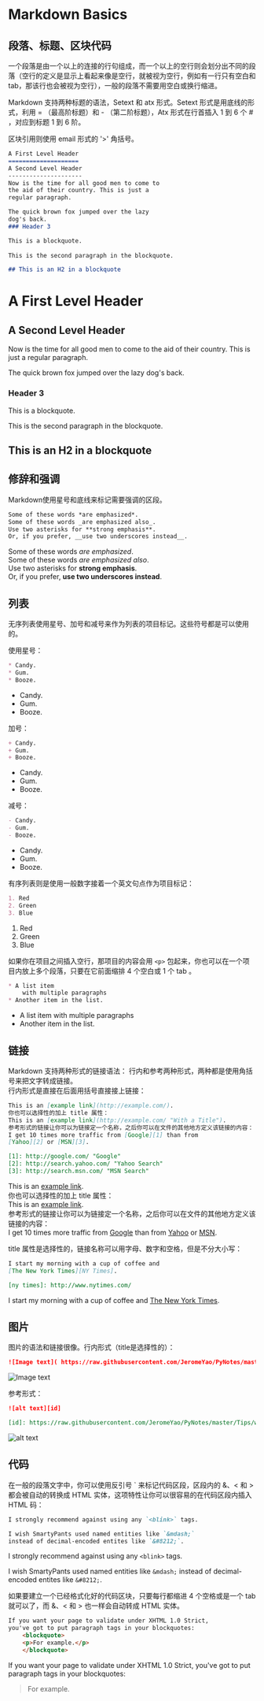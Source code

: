 # Markdown Basics

## 段落、标题、区块代码


一个段落是由一个以上的连接的行句组成，而一个以上的空行则会划分出不同的段落（空行的定义是显示上看起来像是空行，就被视为空行，例如有一行只有空白和 tab，那该行也会被视为空行），一般的段落不需要用空白或换行缩进。

Markdown 支持两种标题的语法，Setext 和 atx 形式。Setext 形式是用底线的形式，利用 = （最高阶标题）和 - （第二阶标题），Atx 形式在行首插入 1 到 6 个 # ，对应到标题 1 到 6 阶。

区块引用则使用 email 形式的 '>' 角括号。
```markdown
A First Level Header
====================
A Second Level Header
---------------------
Now is the time for all good men to come to
the aid of their country. This is just a
regular paragraph.

The quick brown fox jumped over the lazy
dog's back.
### Header 3

This is a blockquote.
 
This is the second paragraph in the blockquote.

## This is an H2 in a blockquote
```

A First Level Header
====================
A Second Level Header
---------------------
Now is the time for all good men to come to
the aid of their country. This is just a
regular paragraph.

The quick brown fox jumped over the lazy
dog's back.
### Header 3

This is a blockquote.
  
This is the second paragraph in the blockquote.
 
## This is an H2 in a blockquote

## 修辞和强调
Markdown使用星号和底线来标记需要强调的区段。

```markdown
Some of these words *are emphasized*.  
Some of these words _are emphasized also_.  
Use two asterisks for **strong emphasis**.  
Or, if you prefer, __use two underscores instead__.  
```

Some of these words *are emphasized*.  
Some of these words _are emphasized also_.  
Use two asterisks for **strong emphasis**.  
Or, if you prefer, __use two underscores instead__.  


## 列表
无序列表使用星号、加号和减号来作为列表的项目标记。这些符号都是可以使用的。 <p> 使用星号：

```markdown
* Candy.
* Gum.
* Booze.
```

* Candy.
* Gum.
* Booze.

加号：

```markdown
+ Candy.
+ Gum.
+ Booze.
```

+ Candy.
+ Gum.
+ Booze.

减号：

```markdown
- Candy.
- Gum.
- Booze.
```

- Candy.
- Gum.
- Booze.

有序列表则是使用一般数字接着一个英文句点作为项目标记：

```markdown
1. Red
2. Green
3. Blue
```

1. Red
2. Green
3. Blue

如果你在项目之间插入空行，那项目的内容会用 `<p>` 包起来，你也可以在一个项目内放上多个段落，只要在它前面缩排 4 个空白或 1 个 tab 。

```markdown
* A list item
	with multiple paragraphs
* Another item in the list.
```

* A list item
	with multiple paragraphs  
* Another item in the list.  


## 链接

Markdown 支持两种形式的链接语法： 行内和参考两种形式，两种都是使用角括号来把文字转成链接。  
行内形式是直接在后面用括号直接接上链接：

```markdown
This is an [example link](http://example.com/).    
你也可以选择性的加上 title 属性：  
This is an [example link](http://example.com/ "With a Title").  
参考形式的链接让你可以为链接定一个名称，之后你可以在文件的其他地方定义该链接的内容：  
I get 10 times more traffic from [Google][1] than from
[Yahoo][2] or [MSN][3].  

[1]: http://google.com/ "Google"
[2]: http://search.yahoo.com/ "Yahoo Search"
[3]: http://search.msn.com/ "MSN Search"
```

This is an [example link](http://example.com/).    
你也可以选择性的加上 title 属性：  
This is an [example link](http://example.com/ "With a Title").  
参考形式的链接让你可以为链接定一个名称，之后你可以在文件的其他地方定义该链接的内容：  
I get 10 times more traffic from [Google][1] than from
[Yahoo][2] or [MSN][3].  

[1]: http://google.com/ "Google"
[2]: http://search.yahoo.com/ "Yahoo Search"
[3]: http://search.msn.com/ "MSN Search"

title 属性是选择性的，链接名称可以用字母、数字和空格，但是不分大小写：  

```markdown
I start my morning with a cup of coffee and
[The New York Times][NY Times].  

[ny times]: http://www.nytimes.com/
```

I start my morning with a cup of coffee and
[The New York Times][NY Times].  

[ny times]: http://www.nytimes.com/

## 图片
图片的语法和链接很像。行内形式（title是选择性的）：

```markdown
![Image text]( https://raw.githubusercontent.com/JeromeYao/PyNotes/master/Tips/wordcloud.png "Title")
```

![Image text]( https://raw.githubusercontent.com/JeromeYao/PyNotes/master/Tips/wordcloud.png "Title")

参考形式：

```markdown
![alt text][id] 

[id]: https://raw.githubusercontent.com/JeromeYao/PyNotes/master/Tips/wordcloud.png "Title"
```

![alt text][id] 

[id]: https://raw.githubusercontent.com/JeromeYao/PyNotes/master/Tips/wordcloud.png "Title"

## 代码
在一般的段落文字中，你可以使用反引号 \` 来标记代码区段，区段内的 &、< 和 > 都会被自动的转换成 HTML 实体，这项特性让你可以很容易的在代码区段内插入 HTML 码：

```markdown
I strongly recommend against using any `<blink>` tags.  

I wish SmartyPants used named entities like `&mdash;`
instead of decimal-encoded entites like `&#8212;`.
```

I strongly recommend against using any `<blink>` tags.  

I wish SmartyPants used named entities like `&mdash;`
instead of decimal-encoded entites like `&#8212;`.

如果要建立一个已经格式化好的代码区块，只要每行都缩进 4 个空格或是一个 tab 就可以了，而 &、< 和 > 也一样会自动转成 HTML 实体。

```markdown
If you want your page to validate under XHTML 1.0 Strict,
you've got to put paragraph tags in your blockquotes:
	<blockquote>
	<p>For example.</p>
	</blockquote>
```

If you want your page to validate under XHTML 1.0 Strict,
you've got to put paragraph tags in your blockquotes:
	<blockquote>
	<p>For example.</p>
	</blockquote>

